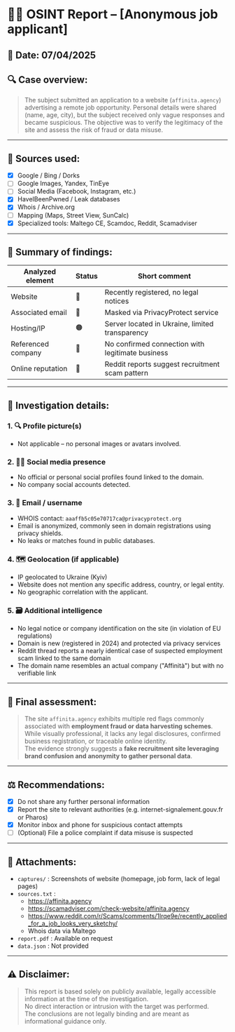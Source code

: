 # 🧑‍💻 OSINT Report – [Anonymous job applicant]

## 📅 Date: 07/04/2025  
## 🔍 Case overview:
> The subject submitted an application to a website (`affinita.agency`) advertising a remote job opportunity. Personal details were shared (name, age, city), but the subject received only vague responses and became suspicious. The objective was to verify the legitimacy of the site and assess the risk of fraud or data misuse.

---

## 🧾 Sources used:

- [x] Google / Bing / Dorks  
- [ ] Google Images, Yandex, TinEye  
- [ ] Social Media (Facebook, Instagram, etc.)  
- [x] HaveIBeenPwned / Leak databases  
- [x] Whois / Archive.org  
- [ ] Mapping (Maps, Street View, SunCalc)  
- [x] Specialized tools: Maltego CE, Scamdoc, Reddit, Scamadviser

---

## 🧠 Summary of findings:

| Analyzed element        | Status   | Short comment                                       |
|-------------------------|----------|-----------------------------------------------------|
| Website                 | 🔴        | Recently registered, no legal notices              |
| Associated email        | 🔴        | Masked via PrivacyProtect service                  |
| Hosting/IP              | 🟠        | Server located in Ukraine, limited transparency    |
| Referenced company      | 🔴        | No confirmed connection with legitimate business   |
| Online reputation       | 🔴        | Reddit reports suggest recruitment scam pattern    |

---

## 📂 Investigation details:

### 1. 🔍 Profile picture(s)
- Not applicable – no personal images or avatars involved.

### 2. 🧑‍💻 Social media presence
- No official or personal social profiles found linked to the domain.
- No company social accounts detected.

### 3. 📧 Email / username
- WHOIS contact: `aaaffb5c05e70717ca@privacyprotect.org`
- Email is anonymized, commonly seen in domain registrations using privacy shields.
- No leaks or matches found in public databases.

### 4. 🗺️ Geolocation (if applicable)
- IP geolocated to Ukraine (Kyiv)
- Website does not mention any specific address, country, or legal entity.
- No geographic correlation with the applicant.

### 5. 🗃️ Additional intelligence
- No legal notice or company identification on the site (in violation of EU regulations)
- Domain is new (registered in 2024) and protected via privacy services
- Reddit thread reports a nearly identical case of suspected employment scam linked to the same domain
- The domain name resembles an actual company ("Affinità") but with no verifiable link

---

## 🧠 Final assessment:

> The site `affinita.agency` exhibits multiple red flags commonly associated with **employment fraud or data harvesting schemes**.  
> While visually professional, it lacks any legal disclosures, confirmed business registration, or traceable online identity.  
> The evidence strongly suggests a **fake recruitment site leveraging brand confusion and anonymity to gather personal data**.

---

## ⚖️ Recommendations:

- [x] Do not share any further personal information  
- [x] Report the site to relevant authorities (e.g. internet-signalement.gouv.fr or Pharos)  
- [x] Monitor inbox and phone for suspicious contact attempts  
- [ ] (Optional) File a police complaint if data misuse is suspected

---

## 📁 Attachments:

- `captures/` : Screenshots of website (homepage, job form, lack of legal pages)  
- `sources.txt` :  
  - https://affinita.agency  
  - https://scamadviser.com/check-website/affinita.agency  
  - https://www.reddit.com/r/Scams/comments/1lrqe9e/recently_applied_for_a_job_looks_very_sketchy/  
  - Whois data via Maltego  
- `report.pdf` : Available on request  
- `data.json` : Not provided

---

## ⚠️ Disclaimer:

> This report is based solely on publicly available, legally accessible information at the time of the investigation.  
> No direct interaction or intrusion with the target was performed.  
> The conclusions are not legally binding and are meant as informational guidance only.
